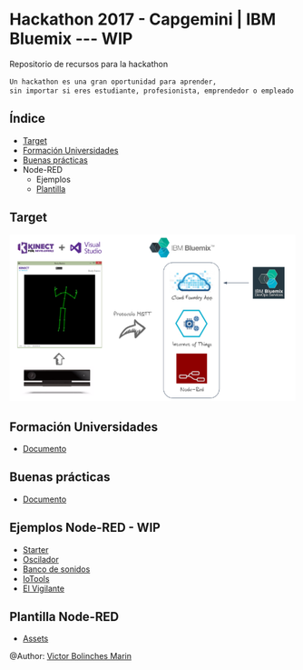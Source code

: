 # Hackathon 2017 - Capgemini | IBM Bluemix  --- WIP
Repositorio de recursos para la hackathon 

```
Un hackathon es una gran oportunidad para aprender, 
sin importar si eres estudiante, profesionista, emprendedor o empleado
```


## Índice
* [Target](https://github.com/CoEValencia/Hackathon_2017/blob/master/README.md#target)
* [Formación Universidades](https://github.com/CoEValencia/Hackathon_2017/blob/master/README.md#formación-universidades)
* [Buenas prácticas](https://github.com/CoEValencia/Hackathon_2017/blob/master/README.md#buenas-prácticas)
* Node-RED
  * Ejemplos
  * [Plantilla](https://github.com/CoEValencia/Hackathon_2017/blob/master/README.md#plantilla-node-red)

## Target

![](https://github.com/CoEValencia/Hackathon_2017/blob/master/assets/_target.png)

## Formación Universidades
* [Documento](https://docs.google.com/presentation/d/11zcWUh3JsWJvEDAjDNyUHMoFZtt8HrPHAjRSE8j-vtY/edit?usp=sharing)

## Buenas prácticas
* [Documento](https://docs.google.com/presentation/d/1MwDbsneXwVstXnr4pLOn9EctioYYvdqj8p1kAFT6WE0/edit?usp=sharing)

## Ejemplos Node-RED  - WIP
* [Starter](https://github.com/vicboma1/StarterKitBluemixHands)
* [Oscilador](https://github.com/vicboma1/OscilatorBluemix)
* [Banco de sonidos](https://github.com/vicboma1/BancoDeSonidosBluemix)
* [IoTools](https://github.com/vicboma1/IoToolsBluemix)
* [El Vigilante](https://github.com/vicboma1/ElVigilanteBluemix)

## Plantilla Node-RED
* [Assets](https://github.com/vicboma1/TemplateBluemixNodeRED)

@Author: [Victor Bolinches Marin](https://github.com/vicboma1)
